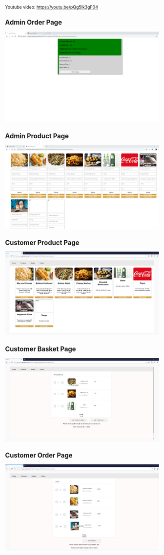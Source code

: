 Youtube video: https://youtu.be/pQg5Ik3gF04

<html>
  <h2> Admin Order Page</h2>
  <img src="/Annotation 2020-01-09 173224.png"></img>
    <h2> Admin Product Page</h2>
  <img src="/Annotation 2020-01-09 173225.png"></img>
   <h2> Customer Product Page</h2>
    <img src="/Annotation 2020-01-09 173226.png"></img>
      <h2> Customer Basket Page</h2>
  <img src="/Annotation 2020-01-09 173227.png"></img>
    <h2> Customer Order Page</h2>
  <img src="/Annotation 2020-01-09 173228.png"></img>


</html>


